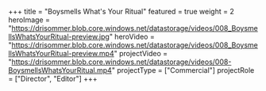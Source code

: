 +++
title = "Boysmells   What's Your Ritual"
featured = true
weight = 2
heroImage = "https://drisommer.blob.core.windows.net/datastorage/videos/008_BoysmellsWhatsYourRitual-preview.jpg"
heroVideo = "https://drisommer.blob.core.windows.net/datastorage/videos/008_BoysmellsWhatsYourRitual-preview.mp4"
projectVideo = "https://drisommer.blob.core.windows.net/datastorage/videos/008-BoysmellsWhatsYourRitual.mp4"
projectType = ["Commercial"]
projectRole = ["Director", "Editor"]
+++
